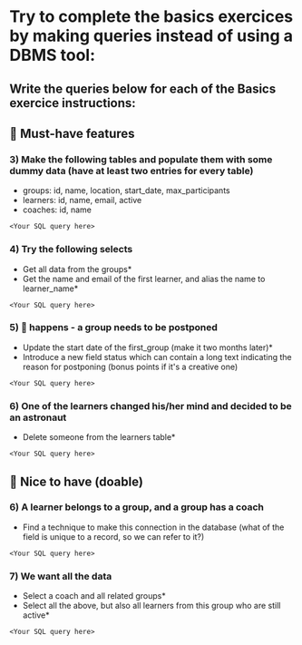 # Try to complete the basics exercices by making queries instead of using a DBMS tool:

## Write the queries below for each of the Basics exercice instructions:

## 🌱 Must-have features

### 3) Make the following tables and populate them with some dummy data (have at least two entries for every table)
  - groups: id, name, location, start_date, max_participants
  - learners: id, name, email, active
  - coaches: id, name

```
<Your SQL query here>

```

### 4) Try the following selects
  - Get all data from the groups*
  - Get the name and email of the first learner, and alias the name to learner_name*

```
<Your SQL query here>

```

### 5) 💩 happens - a group needs to be postponed
  - Update the start date of the first_group (make it two months later)*
  - Introduce a new field status which can contain a long text indicating the reason for postponing (bonus points if it's a creative one)

```
<Your SQL query here>

```

### 6) One of the learners changed his/her mind and decided to be an astronaut
  - Delete someone from the learners table*

```
<Your SQL query here>

```


## 🌼 Nice to have (doable)

### 6) A learner belongs to a group, and a group has a coach
  - Find a technique to make this connection in the database (what of the field is unique to a record, so we can refer to it?)

```
<Your SQL query here>

```

### 7) We want all the data
  - Select a coach and all related groups*
  - Select all the above, but also all learners from this group who are still active*

```
<Your SQL query here>

```